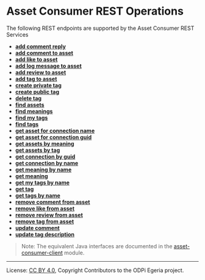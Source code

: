 <!-- SPDX-License-Identifier: CC-BY-4.0 -->
<!-- Copyright Contributors to the ODPi Egeria project. -->

# Asset Consumer REST Operations

The following REST endpoints are supported by the Asset Consumer REST Services

* [**add comment reply**](add-comment-reply-with-rest.md)
* [**add comment to asset**](add-comment-to-asset-with-rest.md)
* [**add like to asset**](add-like-to-asset-with-rest.md)
* [**add log message to asset**](add-log-message-to-asset-with-rest.md)
* [**add review to asset**](add-review-to-asset-with-rest.md)
* [**add tag to asset**](add-tag-to-asset-with-rest.md)
* [**create private tag**](create-private-tag-with-rest.md)
* [**create public tag**](create-public-tag-with-rest.md)
* [**delete tag**](delete-tag-with-rest.md)
* [**find assets**](find-assets-with-rest.md)
* [**find meanings**](find-meanings-with-rest.md)
* [**find my tags**](find-my-tags-with-rest.md)
* [**find tags**](find-tags-with-rest.md)
* [**get asset for connection name**](get-asset-for-connection-name-with-rest.md)
* [**get asset for connection guid**](get-asset-for-connection-guid-with-rest.md)
* [**get assets by meaning**](get-assets-by-meaning-with-rest.md)
* [**get assets by tag**](get-assets-by-tag-with-rest.md)
* [**get connection by guid**](get-connection-by-guid-with-rest.md)
* [**get connection by name**](get-connection-by-name-with-rest.md)
* [**get meaning by name**](get-meaning-by-name-with-rest.md)
* [**get meaning**](get-meaning-with-rest.md)
* [**get my tags by name**](get-my-tags-by-name-with-rest.md)
* [**get tag**](get-tag-with-rest.md)
* [**get tags by name**](get-tags-by-name-with-rest.md)
* [**remove comment from asset**](remove-comment-from-asset-with-rest.md)
* [**remove like from asset**](remove-like-from-asset-with-rest.md)
* [**remove review from asset**](remove-review-from-asset-with-rest.md)
* [**remove tag from asset**](remove-tag-from-asset-with-rest.md)
* [**update comment**](update-comment-with-rest.md)
* [**update tag description**](update-tag-description-with-rest.md)


> Note: The equivalent Java interfaces are documented in the
[asset-consumer-client](../../../asset-consumer-client/docs/user/java-client)
module.
----
License: [CC BY 4.0](https://creativecommons.org/licenses/by/4.0/),
Copyright Contributors to the ODPi Egeria project.